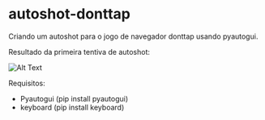 # autoshot-donttap
Criando um autoshot para o jogo de navegador donttap usando pyautogui.

Resultado da primeira tentiva de autoshot:

![Alt Text](https://media.giphy.com/media/C3XrgjNPXjIq9MnocV/giphy.gif)

Requisitos:
  - Pyautogui (pip install pyautogui)
  - keyboard (pip install keyboard)
